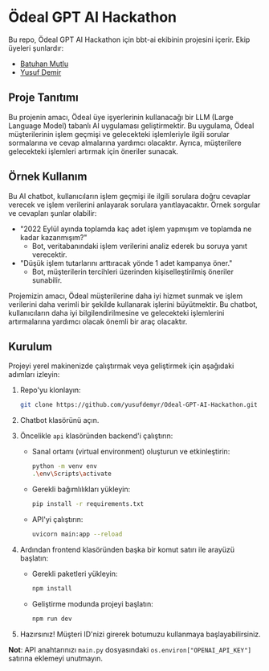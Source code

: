# Ödeal GPT AI Hackathon

Bu repo, Ödeal GPT AI Hackathon için bbt-ai ekibinin projesini içerir. Ekip üyeleri şunlardır:

- [Batuhan Mutlu](https://github.com/batuhanmtl)
- [Yusuf Demir](https://github.com/yusufdemyr)

## Proje Tanıtımı

Bu projenin amacı, Ödeal üye işyerlerinin kullanacağı bir LLM (Large Language Model) tabanlı AI uygulaması geliştirmektir. Bu uygulama, Ödeal müşterilerinin işlem geçmişi ve gelecekteki işlemleriyle ilgili sorular sormalarına ve cevap almalarına yardımcı olacaktır. Ayrıca, müşterilere gelecekteki işlemleri artırmak için öneriler sunacak.

## Örnek Kullanım

Bu AI chatbot, kullanıcıların işlem geçmişi ile ilgili sorulara doğru cevaplar verecek ve işlem verilerini anlayarak sorulara yanıtlayacaktır. Örnek sorgular ve cevapları şunlar olabilir:

- "2022 Eylül ayında toplamda kaç adet işlem yapmışım ve toplamda ne kadar kazanmışım?"
  - Bot, veritabanındaki işlem verilerini analiz ederek bu soruya yanıt verecektir.
- "Düşük işlem tutarlarını arttıracak yönde 1 adet kampanya öner."
  - Bot, müşterilerin tercihleri üzerinden kişiselleştirilmiş öneriler sunabilir.

Projemizin amacı, Ödeal müşterilerine daha iyi hizmet sunmak ve işlem verilerini daha verimli bir şekilde kullanarak işlerini büyütmektir. Bu chatbot, kullanıcıların daha iyi bilgilendirilmesine ve gelecekteki işlemlerini artırmalarına yardımcı olacak önemli bir araç olacaktır.

## Kurulum

Projeyi yerel makinenizde çalıştırmak veya geliştirmek için aşağıdaki adımları izleyin:

1. Repo'yu klonlayın:

   ```bash
   git clone https://github.com/yusufdemyr/Odeal-GPT-AI-Hackathon.git
   ```
   
2. Chatbot klasörünü açın.

3. Öncelikle `api` klasöründen backend'i çalıştırın:
   
    + Sanal ortamı (virtual environment) oluşturun ve etkinleştirin:
      ```bash
      python -m venv env
      .\env\Scripts\activate
      ```
    + Gerekli bağımlılıkları yükleyin:
      ```bash
      pip install -r requirements.txt
      ```
    + API'yi çalıştırın:
      ```bash
      uvicorn main:app --reload
      ```
  
4. Ardından frontend klasöründen başka bir komut satırı ile arayüzü başlatın:
    - Gerekli paketleri yükleyin:
      ```bash
      npm install
      ```
    - Geliştirme modunda projeyi başlatın:
      ```bash
      npm run dev
      ```
5. Hazırsınız! Müşteri ID'nizi girerek botumuzu kullanmaya başlayabilirsiniz.

**Not**: API anahtarınızı `main.py` dosyasındaki `os.environ["OPENAI_API_KEY"]` satırına eklemeyi unutmayın.

